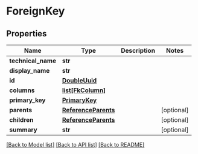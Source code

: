 # ForeignKey

## Properties
Name | Type | Description | Notes
------------ | ------------- | ------------- | -------------
**technical_name** | **str** |  | 
**display_name** | **str** |  | 
**id** | [**DoubleUuid**](DoubleUuid.md) |  | 
**columns** | [**list[FkColumn]**](FkColumn.md) |  | 
**primary_key** | [**PrimaryKey**](PrimaryKey.md) |  | 
**parents** | [**ReferenceParents**](ReferenceParents.md) |  | [optional] 
**children** | [**ReferenceParents**](ReferenceParents.md) |  | [optional] 
**summary** | **str** |  | [optional] 

[[Back to Model list]](../README.md#documentation-for-models) [[Back to API list]](../README.md#documentation-for-api-endpoints) [[Back to README]](../README.md)

